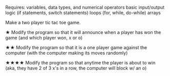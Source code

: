 Requires:
variables, data types, and numerical operators
basic input/output
logic (if statements, switch statements)
loops (for, while, do-while)
arrays

Make a two player tic tac toe game.

★ Modify the program so that it will announce when a player has won the game (and which player won, x or o)

★★ Modify the program so that it is a one player game against the computer (with the computer making its moves randomly)

★★★★ Modify the program so that anytime the player is about to win (aka, they have 2 of 3 x's in a row, the computer will block w/ an o)
